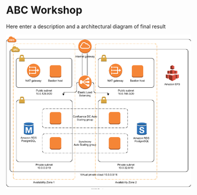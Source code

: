 # ABC Workshop

Here enter a description and a architectural diagram of final result

![image](_media/architecture.png)